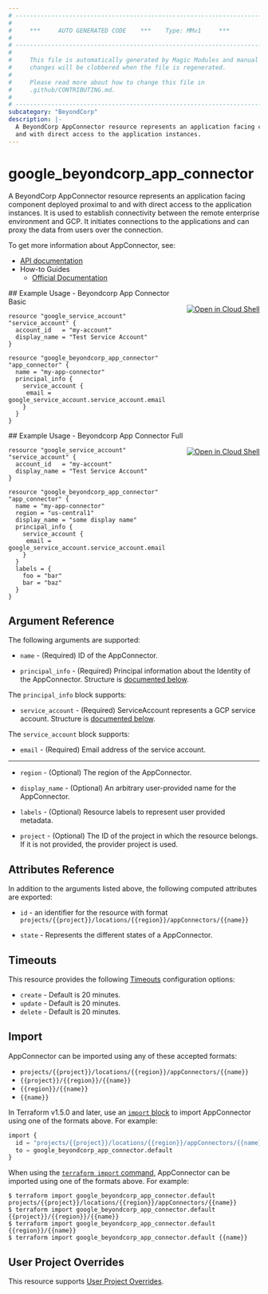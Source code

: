 ```yaml
---
# ----------------------------------------------------------------------------
#
#     ***     AUTO GENERATED CODE    ***    Type: MMv1     ***
#
# ----------------------------------------------------------------------------
#
#     This file is automatically generated by Magic Modules and manual
#     changes will be clobbered when the file is regenerated.
#
#     Please read more about how to change this file in
#     .github/CONTRIBUTING.md.
#
# ----------------------------------------------------------------------------
subcategory: "BeyondCorp"
description: |-
  A BeyondCorp AppConnector resource represents an application facing component deployed proximal to 
  and with direct access to the application instances.
---
```


# google\_beyondcorp\_app\_connector

A BeyondCorp AppConnector resource represents an application facing component deployed proximal to 
and with direct access to the application instances. It is used to establish connectivity between the 
remote enterprise environment and GCP. It initiates connections to the applications and can proxy the 
data from users over the connection.


To get more information about AppConnector, see:

* [API documentation](https://cloud.google.com/beyondcorp/docs/reference/rest#rest-resource:-v1.projects.locations.appconnectors)
* How-to Guides
    * [Official Documentation](https://cloud.google.com/beyondcorp-enterprise/docs/enable-app-connector)

<div class = "oics-button" style="float: right; margin: 0 0 -15px">
  <a href="https://console.cloud.google.com/cloudshell/open?cloudshell_git_repo=https%3A%2F%2Fgithub.com%2Fterraform-google-modules%2Fdocs-examples.git&cloudshell_working_dir=beyondcorp_app_connector_basic&cloudshell_image=gcr.io%2Fcloudshell-images%2Fcloudshell%3Alatest&open_in_editor=main.tf&cloudshell_print=.%2Fmotd&cloudshell_tutorial=.%2Ftutorial.md" target="_blank">
    <img alt="Open in Cloud Shell" src="//gstatic.com/cloudssh/images/open-btn.svg" style="max-height: 44px; margin: 32px auto; max-width: 100%;">
  </a>
</div>
## Example Usage - Beyondcorp App Connector Basic


```hcl
resource "google_service_account" "service_account" {
  account_id   = "my-account"
  display_name = "Test Service Account"
}

resource "google_beyondcorp_app_connector" "app_connector" {
  name = "my-app-connector"
  principal_info {
    service_account {
     email = google_service_account.service_account.email
    }
  }
}
```
<div class = "oics-button" style="float: right; margin: 0 0 -15px">
  <a href="https://console.cloud.google.com/cloudshell/open?cloudshell_git_repo=https%3A%2F%2Fgithub.com%2Fterraform-google-modules%2Fdocs-examples.git&cloudshell_working_dir=beyondcorp_app_connector_full&cloudshell_image=gcr.io%2Fcloudshell-images%2Fcloudshell%3Alatest&open_in_editor=main.tf&cloudshell_print=.%2Fmotd&cloudshell_tutorial=.%2Ftutorial.md" target="_blank">
    <img alt="Open in Cloud Shell" src="//gstatic.com/cloudssh/images/open-btn.svg" style="max-height: 44px; margin: 32px auto; max-width: 100%;">
  </a>
</div>
## Example Usage - Beyondcorp App Connector Full


```hcl
resource "google_service_account" "service_account" {
  account_id   = "my-account"
  display_name = "Test Service Account"
}

resource "google_beyondcorp_app_connector" "app_connector" {
  name = "my-app-connector"
  region = "us-central1"
  display_name = "some display name"
  principal_info {
    service_account {
     email = google_service_account.service_account.email
    }
  }
  labels = {
    foo = "bar"
    bar = "baz"
  }
}
```

## Argument Reference

The following arguments are supported:


* `name` -
  (Required)
  ID of the AppConnector.

* `principal_info` -
  (Required)
  Principal information about the Identity of the AppConnector.
  Structure is [documented below](#nested_principal_info).


<a name="nested_principal_info"></a>The `principal_info` block supports:

* `service_account` -
  (Required)
  ServiceAccount represents a GCP service account.
  Structure is [documented below](#nested_service_account).


<a name="nested_service_account"></a>The `service_account` block supports:

* `email` -
  (Required)
  Email address of the service account.

- - -


* `region` -
  (Optional)
  The region of the AppConnector.

* `display_name` -
  (Optional)
  An arbitrary user-provided name for the AppConnector.

* `labels` -
  (Optional)
  Resource labels to represent user provided metadata.

* `project` - (Optional) The ID of the project in which the resource belongs.
    If it is not provided, the provider project is used.


## Attributes Reference

In addition to the arguments listed above, the following computed attributes are exported:

* `id` - an identifier for the resource with format `projects/{{project}}/locations/{{region}}/appConnectors/{{name}}`

* `state` -
  Represents the different states of a AppConnector.


## Timeouts

This resource provides the following
[Timeouts](https://developer.hashicorp.com/terraform/plugin/sdkv2/resources/retries-and-customizable-timeouts) configuration options:

- `create` - Default is 20 minutes.
- `update` - Default is 20 minutes.
- `delete` - Default is 20 minutes.

## Import


AppConnector can be imported using any of these accepted formats:

* `projects/{{project}}/locations/{{region}}/appConnectors/{{name}}`
* `{{project}}/{{region}}/{{name}}`
* `{{region}}/{{name}}`
* `{{name}}`


In Terraform v1.5.0 and later, use an [`import` block](https://developer.hashicorp.com/terraform/language/import) to import AppConnector using one of the formats above. For example:

```tf
import {
  id = "projects/{{project}}/locations/{{region}}/appConnectors/{{name}}"
  to = google_beyondcorp_app_connector.default
}
```

When using the [`terraform import` command](https://developer.hashicorp.com/terraform/cli/commands/import), AppConnector can be imported using one of the formats above. For example:

```
$ terraform import google_beyondcorp_app_connector.default projects/{{project}}/locations/{{region}}/appConnectors/{{name}}
$ terraform import google_beyondcorp_app_connector.default {{project}}/{{region}}/{{name}}
$ terraform import google_beyondcorp_app_connector.default {{region}}/{{name}}
$ terraform import google_beyondcorp_app_connector.default {{name}}
```

## User Project Overrides

This resource supports [User Project Overrides](https://registry.terraform.io/providers/hashicorp/google/latest/docs/guides/provider_reference#user_project_override).
